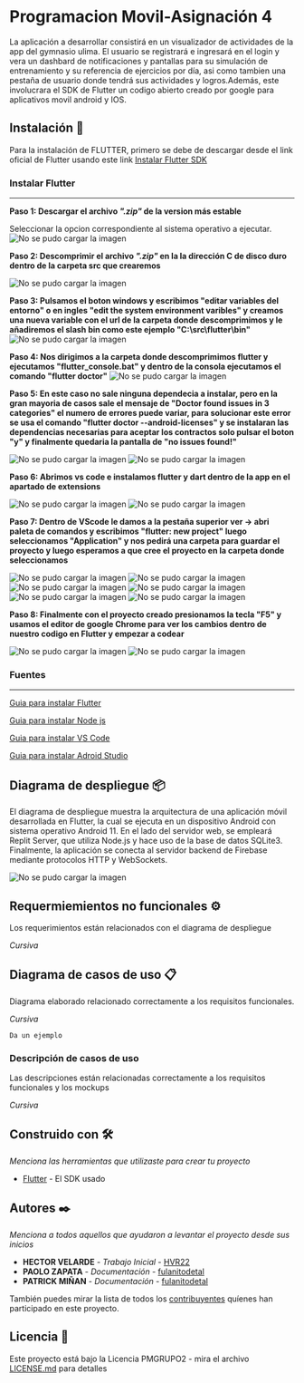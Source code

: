 # Programacion Movil-Asignación 4

La aplicación a desarrollar consistirá en un visualizador de actividades de la app del gymnasio ulima. El usuario se registrará e ingresará en el login y vera un dashbard de notificaciones y pantallas para su simulación de entrenamiento y su referencia de ejercicios por día, asi como tambien una pestaña de usuario donde tendrá sus actividades y logros.Además, este involucrara el SDK de Flutter un codigo abierto creado por google para aplicativos movil android y IOS.

## Instalación 🔧

Para la instalación de FLUTTER, primero se debe de descargar desde el link oficial de Flutter usando este link [Instalar Flutter SDK](https://docs.flutter.dev/get-started/install/windows)

### Instalar Flutter 
---

**Paso 1: Descargar el archivo _".zip"_ de la version más estable**

Seleccionar la opcion correspondiente al sistema operativo a ejecutar.
![No se pudo cargar la imagen](src/images/paso1.png)

**Paso 2: Descomprimir el archivo _".zip"_ en la la dirección C de disco duro dentro de la carpeta src que crearemos**

![No se pudo cargar la imagen](src/images/paso2.png)

**Paso 3: Pulsamos el boton windows y escribimos "editar variables del entorno" o en ingles "edit the system environment varibles" y creamos una nueva variable con el url de la carpeta donde descomprimimos y le añadiremos el slash bin como este ejemplo "C:\src\flutter\bin"**
![No se pudo cargar la imagen](src/images/paso4.png)

**Paso 4: Nos dirigimos a la carpeta donde descomprimimos flutter y ejecutamos "flutter_console.bat" y dentro de la consola ejecutamos el comando "flutter doctor"**
![No se pudo cargar la imagen](src/images/paso5.png)

**Paso 5: En este caso no sale ninguna dependecia a instalar, pero en la gran mayoria de casos sale el mensaje de "Doctor found issues in 3 categories" el numero de errores puede variar, para solucionar este error se usa el comando "flutter doctor --android-licenses" y se instalaran las dependencias necesarias para aceptar los contractos solo pulsar el boton "y" y finalmente quedaria la pantalla de "no issues found!"**

![No se pudo cargar la imagen](src/images/paso6_1.png)
![No se pudo cargar la imagen](src/images/paso6.png)

**Paso 6: Abrimos vs code e instalamos flutter y dart dentro de la app en el apartado de extensions**

![No se pudo cargar la imagen](src/images/dart_installer.png)
![No se pudo cargar la imagen](src/images/flutter_isntaller.png)

**Paso 7: Dentro de VScode le damos a la pestaña superior ver → abri paleta de comandos y escribimos "flutter: new project" luego seleccionamos "Application" y nos pedirá una carpeta para guardar el proyecto y luego esperamos a que cree el proyecto en la carpeta donde seleccionamos**

![No se pudo cargar la imagen](src/images/flutter_app0.png)
![No se pudo cargar la imagen](src/images/flutter_app1.png)
![No se pudo cargar la imagen](src/images/flutter_app2.png)
![No se pudo cargar la imagen](src/images/flutter_app3.png)
![No se pudo cargar la imagen](src/images/flutter_app4.png)
![No se pudo cargar la imagen](src/images/flutter_app5.png)

**Paso 8: Finalmente con el proyecto creado presionamos la tecla "F5" y usamos el editor de google Chrome para ver los cambios dentro de nuestro codigo en Flutter y empezar a codear**

![No se pudo cargar la imagen](src/images/flutter_app6.png)
![No se pudo cargar la imagen](src/images/flutter_app7.png)


### Fuentes
---
[Guia para instalar Flutter](https://www.digitaldot.es/crear-app-ionic-visual-studio-code/)

[Guia para instalar Node js](https://codigofacilito.com/articulos/instalar-nodejs-windows)

[Guia para instalar VS Code](https://code.visualstudio.com/)

[Guia para instalar Adroid Studio](https://developer.android.com/studio?gclid=Cj0KCQiApOyqBhDlARIsAGfnyMqJ557kYEHhNJFoSlQ2vWjPXoi7R_2eHpgfhfrdTPRC2df-Jcv9CT0aAoMIEALw_wcB&gclsrc=aw.ds)


## Diagrama de despliegue 📦
El diagrama de despliegue muestra la arquitectura de una aplicación móvil desarrollada en Flutter, la cual se ejecuta en un dispositivo Android con sistema operativo Android 11. En el lado del servidor web, se empleará Replit Server, que utiliza Node.js y hace uso de la base de datos SQLite3. Finalmente, la aplicación se conecta al servidor backend de Firebase mediante protocolos HTTP y WebSockets.

![No se pudo cargar la imagen](images)



## Requermiemientos no funcionales ⚙️

Los requerimientos están relacionados con el diagrama de despliegue

_Cursiva_

## Diagrama de casos de uso 📋

Diagrama elaborado relacionado correctamente a los
requisitos funcionales.

_Cursiva_

```
Da un ejemplo
```

### Descripción de casos de uso 
Las descripciones están relacionadas correctamente a los
requisitos funcionales y los mockups

_Cursiva_


## Construido con 🛠️

_Menciona las herramientas que utilizaste para crear tu proyecto_

* [Flutter](https://docs.flutter.dev/get-started/install/windows) - El SDK usado



## Autores ✒️

_Menciona a todos aquellos que ayudaron a levantar el proyecto desde sus inicios_

* **HECTOR VELARDE** - *Trabajo Inicial* - [HVR22](https://github.com/HVR22)
* **PAOLO ZAPATA** - *Documentación* - [fulanitodetal](#fulanito-de-tal)
* **PATRICK MIÑAN** - *Documentación* - [fulanitodetal](#fulanito-de-tal)

También puedes mirar la lista de todos los [contribuyentes](https://github.com/your/project/contributors) quíenes han participado en este proyecto. 

## Licencia 📄

Este proyecto está bajo la Licencia PMGRUPO2 - mira el archivo [LICENSE.md](LICENSE.md) para detalles